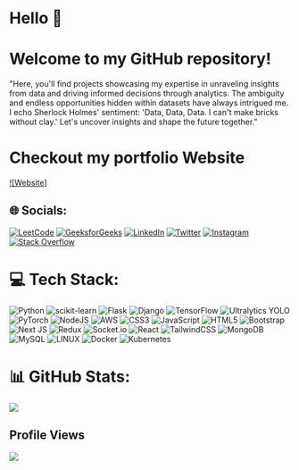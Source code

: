 # Hello 👋 
# Welcome to my GitHub repository!

"Here, you'll find projects showcasing my expertise in unraveling insights from data and driving informed decisions through analytics. The ambiguity and endless opportunities hidden within datasets have always intrigued me. I echo Sherlock Holmes' sentiment: 'Data, Data, Data. I can't make bricks without clay.' Let's uncover insights and shape the future together."

# Checkout my portfolio Website
[![Website]](https://himanshudash132.github.io/himanshu-portfolio-website/)
 

## 🌐 Socials:
[![LeetCode](https://img.shields.io/badge/LeetCode-%23FFA116.svg?style=for-the-badge&logo=leetcode&logoColor=white)](https://leetcode.com/u/himanshudash10/) [![GeeksforGeeks](https://img.shields.io/badge/GeeksforGeeks-%2300A651.svg?style=for-the-badge&logo=geeksforgeeks&logoColor=white)](https://www.geeksforgeeks.org/user/himanshudash10/) [![LinkedIn](https://img.shields.io/badge/LinkedIn-%230077B5.svg?logo=linkedin&logoColor=white)](https://www.linkedin.com/in/himanshu-dash-b18395216/)
[![Twitter](https://img.shields.io/badge/Twitter-%231DA1F2.svg?logo=Twitter&logoColor=white)]() [![Instagram](https://img.shields.io/badge/Instagram-%23E4405F.svg?logo=Instagram&logoColor=white)]() [![Stack Overflow](https://img.shields.io/badge/-Stackoverflow-FE7A16?logo=stack-overflow&logoColor=white)]()

# 💻 Tech Stack:
![Python](https://img.shields.io/badge/Python-3776AB?style=for-the-badge&logo=python&logoColor=white) ![scikit-learn](https://img.shields.io/badge/scikit_learn-%23F7931E.svg?style=for-the-badge&logo=scikit-learn&logoColor=white) ![Flask](https://img.shields.io/badge/Flask-%23000.svg?style=for-the-badge&logo=Flask&logoColor=white) ![Django](https://img.shields.io/badge/Django-%23092E20.svg?style=for-the-badge&logo=Django&logoColor=white) ![TensorFlow](https://img.shields.io/badge/TensorFlow-%23FF6F00.svg?style=for-the-badge&logo=TensorFlow&logoColor=white) ![Ultralytics YOLO](https://img.shields.io/badge/Ultralytics_YOLO-%23232F3E.svg?style=for-the-badge&logo=Python&logoColor=white) ![PyTorch](https://img.shields.io/badge/PyTorch-%23EE4C2C.svg?style=for-the-badge&logo=PyTorch&logoColor=white) ![NodeJS](https://img.shields.io/badge/node.js-6DA55F?style=for-the-badge&logo=node.js&logoColor=white) ![AWS](https://img.shields.io/badge/AWS-%23FF9900.svg?style=for-the-badge&logo=amazon-aws&logoColor=white) ![CSS3](https://img.shields.io/badge/css3-%231572B6.svg?style=for-the-badge&logo=css3&logoColor=white) ![JavaScript](https://img.shields.io/badge/javascript-%23323330.svg?style=for-the-badge&logo=javascript&logoColor=%23F7DF1E) ![HTML5](https://img.shields.io/badge/html5-%23E34F26.svg?style=for-the-badge&logo=html5&logoColor=white) ![Bootstrap](https://img.shields.io/badge/bootstrap-%23563D7C.svg?style=for-the-badge&logo=bootstrap&logoColor=white) ![Next JS](https://img.shields.io/badge/Next-black?style=for-the-badge&logo=next.js&logoColor=white) ![Redux](https://img.shields.io/badge/redux-%23593d88.svg?style=for-the-badge&logo=redux&logoColor=white) ![Socket.io](https://img.shields.io/badge/Socket.io-black?style=for-the-badge&logo=socket.io&badgeColor=010101) ![React](https://img.shields.io/badge/react-%2320232a.svg?style=for-the-badge&logo=react&logoColor=%2361DAFB) ![TailwindCSS](https://img.shields.io/badge/tailwindcss-%2338B2AC.svg?style=for-the-badge&logo=tailwind-css&logoColor=white) ![MongoDB](https://img.shields.io/badge/MongoDB-%234ea94b.svg?style=for-the-badge&logo=mongodb&logoColor=white) ![MySQL](https://img.shields.io/badge/mysql-%2300f.svg?style=for-the-badge&logo=mysql&logoColor=white) ![LINUX](https://img.shields.io/badge/Linux-FCC624?style=for-the-badge&logo=linux&logoColor=black) ![Docker](https://img.shields.io/badge/docker-%230db7ed.svg?style=for-the-badge&logo=docker&logoColor=white) ![Kubernetes](https://img.shields.io/badge/kubernetes-%23326ce5.svg?style=for-the-badge&logo=kubernetes&logoColor=white)

# 📊 GitHub Stats:
![](https://github-readme-stats.vercel.app/api/top-langs/?username=himanshudash132&theme=dark&hide_border=false&include_all_commits=false&count_private=false&layout=compact)

## Profile Views
![](https://komarev.com/ghpvc/?username=himanshudash132&color=blue)


